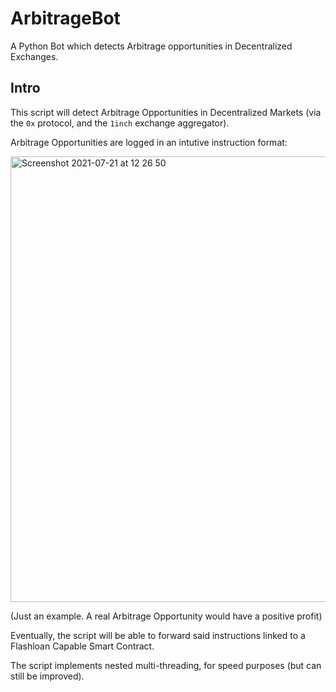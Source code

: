 # ArbitrageBot
A Python Bot which detects Arbitrage opportunities in Decentralized Exchanges.

## Intro
This script will detect Arbitrage Opportunities in Decentralized Markets (via the `0x` protocol, and the `1inch` exchange aggregator).

Arbitrage Opportunities are logged in an intutive instruction format:

<img width="713" alt="Screenshot 2021-07-21 at 12 26 50" src="https://user-images.githubusercontent.com/44982443/126481550-170a1b29-2f31-4eb1-843a-ebbf061f189a.png">

(Just an example. A real Arbitrage Opportunity would have a positive profit)

Eventually, the script will be able to forward said instructions linked to a Flashloan Capable Smart Contract.

The script implements nested multi-threading, for speed purposes (but can still be improved).
